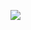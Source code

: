 ![](https://github-readme-stats.vercel.app/api?username=qyxxjd&show_icons=true&theme=transparent&title_color=65b587&icon_color=7dc09a&border_color=7dc09a)
